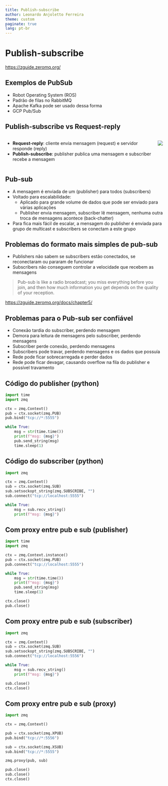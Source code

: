 ```yaml
---
title: Publish-subscribe
author: Leonardo Anjoletto Ferreira
theme: custom
paginate: true
lang: pt-br
---
```

<!-- headingDivider: 2 -->

<!--
_header: CC7261 - Sistemas Distribuídos
_footer: Leonardo Anjoletto Ferreira
_paginate: skip
-->

# Publish-subscribe

https://zguide.zeromq.org/

## Exemplos de PubSub

- Robot Operating System (ROS)
- Padrão de filas no RabbitMQ
- Apache Kafka pode ser usado dessa forma
- GCP Pub/Sub

## Publish-subscribe vs Request-reply

<div class="columns">
<div>

- **Request-reply**: cliente envia mensagem (request) e servidor responde (reply)
- **Publish-subscribe**: publisher publica uma mensagem e subscriber recebe a mensagem

</div>
<div>

![](https://zguide.zeromq.org/images/fig12.png)

</div>
</div>

## Pub-sub

- A mensagem é enviada de um (publisher) para todos (subscribers)
- Voltado para escalabilidade:
    - Aplicado para grande volume de dados que pode ser enviado para várias aplicações
    - Publisher envia mensagem, subscriber lê mensagem, nenhuma outra troca de mensagens acontece (back-chatter)
- Para fica mais fácil de escalar, a mensagem do publisher é enviada para grupo de multicast e subscribers se conectam a este grupo

## Problemas do formato mais simples de pub-sub

- Publishers não sabem se subscribers estão conectados, se reconectaram ou pararam de funcionar
- Subscribers não conseguem controlar a velocidade que recebem as mensagens

> Pub-sub is like a radio broadcast; you miss everything before you join, and then how much information you get depends on the quality of your reception.

https://zguide.zeromq.org/docs/chapter5/


## Problemas para o Pub-sub ser confiável
- Conexão tardia do subscriber, perdendo mensagem
- Demora para leitura de mensagens pelo subscriber, perdendo mensagens
- Subscriber perde conexão, perdendo mensagens
- Subscribers pode travar, perdendo mensagens e os dados que possuía
- Rede pode ficar sobrecarregada e perder dados
- Rede pode ficar devagar, causando overflow na fila do publisher e possível travamento


## Código do publisher (python)

```py
import time
import zmq

ctx = zmq.Context()
pub = ctx.socket(zmq.PUB)
pub.bind("tcp://*:5555")

while True:
    msg = str(time.time())
    print(f"msg: {msg}")
    pub.send_string(msg)
    time.sleep(1)
```

## Código do subscriber (python)
```py
import zmq

ctx = zmq.Context()
sub = ctx.socket(zmq.SUB)
sub.setsockopt_string(zmq.SUBSCRIBE, "")
sub.connect("tcp://localhost:5555")

while True:
    msg = sub.recv_string()
    print(f"msg: {msg}")
```

## Com proxy entre pub e sub (publisher)
```py
import time
import zmq

ctx = zmq.Context.instance()
pub = ctx.socket(zmq.PUB)
pub.connect("tcp://localhost:5555")

while True:
    msg = str(time.time())
    print(f"msg: {msg}")
    pub.send_string(msg)
    time.sleep(1)

ctx.close()
pub.close()
```

## Com proxy entre pub e sub (subscriber)
```py
import zmq

ctx = zmq.Context()
sub = ctx.socket(zmq.SUB)
sub.setsockopt_string(zmq.SUBSCRIBE, "")
sub.connect("tcp://localhost:5556")

while True:
    msg = sub.recv_string()
    print(f"msg: {msg}")

sub.close()
ctx.close()
```

## Com proxy entre pub e sub (proxy)
```py
import zmq

ctx = zmq.Context()

pub = ctx.socket(zmq.XPUB)
pub.bind("tcp://*:5556")

sub = ctx.socket(zmq.XSUB)
sub.bind("tcp://*:5555")

zmq.proxy(pub, sub)

pub.close()
sub.close()
ctx.close()
```
